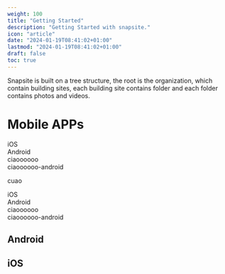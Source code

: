 ```yaml
---
weight: 100
title: "Getting Started"
description: "Getting Started with snapsite."
icon: "article"
date: "2024-01-19T08:41:02+01:00"
lastmod: "2024-01-19T08:41:02+01:00"
draft: false
toc: true
---
```


Snapsite is built on a tree structure, the root is the organization, which contain building sites, each building site contains folder and each folder contains photos and videos.

# Mobile APPs

<div class="chooser mobile-os">
  <div class="chooser-header">
    <div class="option first ios" onclick="clickIos()">
      iOS
    </div>
    <div class="option android" onclick="clickAndroid()">
      Android
    </div>
  </div>
  <div class="content content-ios">
    ciaoooooo
  </div>
  <div class="content content-android">
    ciaoooooo-android
  </div>
</div>

cuao

<div class="chooser mobile-os">
  <div class="chooser-header">
    <div class="option first ios" onclick="clickIos()">
      iOS
    </div>
    <div class="option android" onclick="clickAndroid()">
      Android
    </div>
  </div>
  <div class="content content-ios">
    ciaoooooo
  </div>
  <div class="content content-android">
    ciaoooooo-android
  </div>
</div>

## Android

## iOS